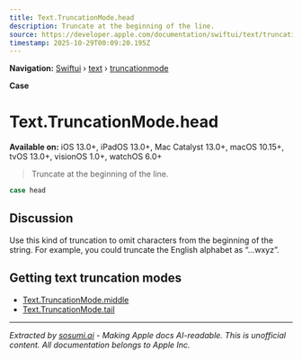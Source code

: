 ```yaml
---
title: Text.TruncationMode.head
description: Truncate at the beginning of the line.
source: https://developer.apple.com/documentation/swiftui/text/truncationmode/head
timestamp: 2025-10-29T00:09:20.195Z
---
```


**Navigation:** [Swiftui](/documentation/swiftui) › [text](/documentation/swiftui/text) › [truncationmode](/documentation/swiftui/text/truncationmode)

**Case**

# Text.TruncationMode.head

**Available on:** iOS 13.0+, iPadOS 13.0+, Mac Catalyst 13.0+, macOS 10.15+, tvOS 13.0+, visionOS 1.0+, watchOS 6.0+

> Truncate at the beginning of the line.

```swift
case head
```

## Discussion

Use this kind of truncation to omit characters from the beginning of the string. For example, you could truncate the English alphabet as “…wxyz”.

## Getting text truncation modes

- [Text.TruncationMode.middle](/documentation/swiftui/text/truncationmode/middle)
- [Text.TruncationMode.tail](/documentation/swiftui/text/truncationmode/tail)

---

*Extracted by [sosumi.ai](https://sosumi.ai) - Making Apple docs AI-readable.*
*This is unofficial content. All documentation belongs to Apple Inc.*
